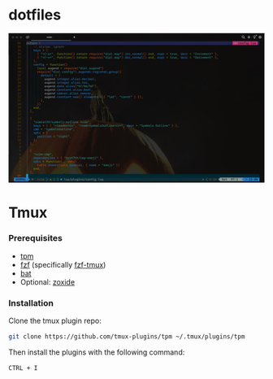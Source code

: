 # dotfiles

![[]](/assets/nvim.png)

# Tmux

### Prerequisites

- [tpm](https://github.com/tmux-plugins/tpm)
- [fzf](https://github.com/junegunn/fzf) (specifically [fzf-tmux](https://github.com/junegunn/fzf#fzf-tmux-script))
- [bat](https://github.com/sharkdp/bat)
- Optional: [zoxide](https://github.com/ajeetdsouza/zoxide)

### Installation

Clone the tmux plugin repo:

```bash
git clone https://github.com/tmux-plugins/tpm ~/.tmux/plugins/tpm
```

Then install the plugins with the following command:

```bash
CTRL + I
```

